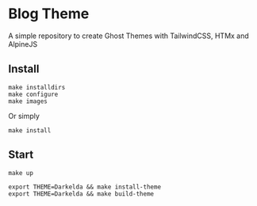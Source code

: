 # Blog Theme

A simple repository to create Ghost Themes with TailwindCSS, HTMx and AlpineJS 

## Install

```shell
make installdirs 
make configure
make images
```

Or simply 

```shell
make install

```

## Start

```shell
make up

export THEME=Darkelda && make install-theme
export THEME=Darkelda && make build-theme

```


